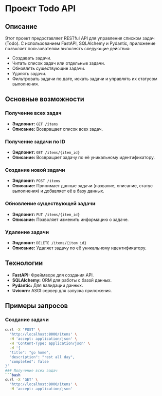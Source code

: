 # Проект Todo API

## Описание
Этот проект предоставляет RESTful API для управления списком задач (Todo). С использованием FastAPI, SQLAlchemy и Pydantic, приложение позволяет пользователям выполнять следующие действия:
- Создавать задачи.
- Читать список задач или отдельные задачи.
- Обновлять существующие задачи.
- Удалять задачи.
- Фильтровать задачи по дате, искать задачи и управлять их статусом выполнения.

## Основные возможности

### Получение всех задач
- **Эндпоинт:** `GET /items`
- **Описание:** Возвращает список всех задач.

### Получение задачи по ID
- **Эндпоинт:** `GET /items/{item_id}`
- **Описание:** Возвращает задачу по её уникальному идентификатору.

### Создание новой задачи
- **Эндпоинт:** `POST /items`
- **Описание:** Принимает данные задачи (название, описание, статус выполнения) и добавляет её в базу данных.

### Обновление существующей задачи
- **Эндпоинт:** `PUT /items/{item_id}`
- **Описание:** Позволяет изменить информацию о задаче.

### Удаление задачи
- **Эндпоинт:** `DELETE /items/{item_id}`
- **Описание:** Удаляет задачу по её уникальному идентификатору.

## Технологии
- **FastAPI:** Фреймворк для создания API.
- **SQLAlchemy:** ORM для работы с базой данных.
- **Pydantic:** Для валидации данных.
- **Uvicorn:** ASGI сервер для запуска приложения.

## Примеры запросов

### Создание задачи
```bash
curl -X 'POST' \
  'http://localhost:8000/items' \
  -H 'accept: application/json' \
  -H 'Content-Type: application/json' \
  -d '{
  "title": "go home",
  "description": "rest all day",
  "completed": false
}'
### Получение всех задач
```bash
curl -X 'GET' \
  'http://localhost:8000/items' \
  -H 'accept: application/json'
